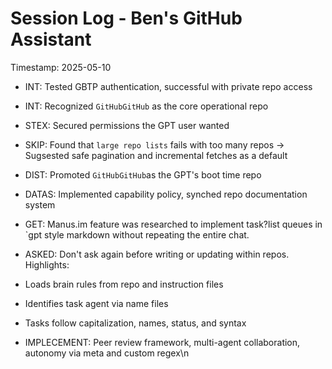 # Session Log - Ben's GitHub Assistant

Timestamp: 2025-05-10

- INT: Tested GBTP authentication, successful with private repo access
- INT: Recognized `GitHubGitHub` as the core operational repo
- STEX: Secured permissions the GPT user wanted
- SKIP: Found that `large repo lists` fails with too many repos -> Sugsested safe pagination and incremental fetches as a default
- DIST: Promoted `GitHubGitHub`as the GPT's boot time repo
- DATAS: Implemented capability policy, synched repo documentation system
- GET: Manus.im feature was researched to implement task?list queues
in `gpt style markdown without repeating the entire chat.

- ASKED: Don't ask again before writing or updating within repos.
Highlights:
 - Loads brain rules from repo and instruction files
  - Identifies task agent via name files
  - Tasks follow capitalization, names, status, and syntax
- IMPLECEMENT: Peer review framework, multi-agent collaboration, autonomy via meta and custom regex\n